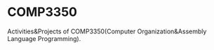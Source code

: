 # COMP3350
Activities&amp;Projects of COMP3350(Computer Organization&amp;Assembly Language Programming).

